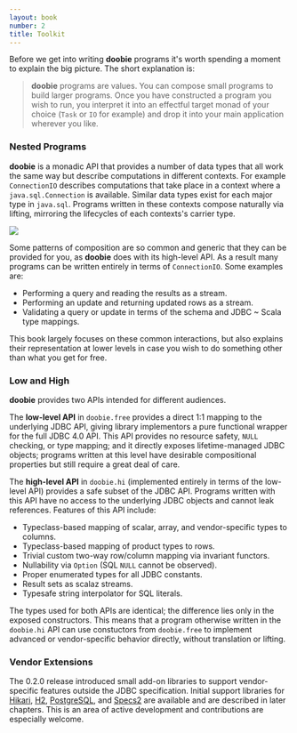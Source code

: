 ```yaml
---
layout: book
number: 2
title: Toolkit
---
```


Before we get into writing **doobie** programs it's worth spending a moment to explain the big picture. The short explanation is:

> **doobie** programs are values. You can compose small programs to build larger programs. Once you have constructed a program you wish to run, you interpret it into an effectful target monad of your choice (`Task` or `IO` for example) and drop it into your main application wherever you like.

### Nested Programs

**doobie** is a monadic API that provides a number of data types that all work the same way but describe computations in different contexts. For example `ConnectionIO` describes computations that take place in a context where a `java.sql.Connection` is available. Similar data types exist for each major type in `java.sql`. Programs written in these contexts compose naturally via lifting, mirroring the lifecycles of each contexts's carrier type.

<p class="text-center"><img src="/assets/nesting.png"></p>

Some patterns of composition are so common and generic that they can be provided for you, as **doobie** does with its high-level API. As a result many programs can be written entirely in terms of `ConnectionIO`. Some examples are:

- Performing a query and reading the results as a stream.
- Performing an update and returning updated rows as a stream.
- Validating a query or update in terms of the schema and JDBC ~ Scala type mappings.

This book largely focuses on these common interactions, but also explains their representation at lower levels in case you wish to do something other than what you get for free.

### Low and High

**doobie** provides two APIs intended for different audiences.

The **low-level API** in `doobie.free` provides a direct 1:1 mapping to the underlying JDBC API, giving library implementors a pure functional wrapper for the full JDBC 4.0 API. This API provides no resource safety, `NULL` checking, or type mapping; and it directly exposes lifetime-managed JDBC objects; programs written at this level have desirable compositional properties but still require a great deal of care.

The **high-level API** in `doobie.hi` (implemented entirely in terms of the low-level API) provides a safe subset of the JDBC API. Programs written with this API have no access to the underlying JDBC objects and cannot leak references. Features of this API include:

- Typeclass-based mapping of scalar, array, and vendor-specific types to columns.
- Typeclass-based mapping of product types to rows.
- Trivial custom two-way row/column mapping via invariant functors.
- Nullability via `Option` (SQL `NULL` cannot be observed).
- Proper enumerated types for all JDBC constants.
- Result sets as scalaz streams.
- Typesafe string interpolator for SQL literals.

The types used for both APIs are identical; the difference lies only in the exposed constructors. This means that a program otherwise written in the `doobie.hi` API can use constuctors from `doobie.free` to implement advanced or vendor-specific behavior directly, without translation or lifting.

### Vendor Extensions

The 0.2.0 release introduced small add-on libraries to support vendor-specific features outside the JDBC specification. Initial support libraries for [Hikari](https://github.com/brettwooldridge/HikariCP), [H2](http://h2database.com), [PostgreSQL](http://www.postgresql.org/), and [Specs2](http://etorreborre.github.io/specs2/) are available and are described in later chapters. This is an area of active development and contributions are especially welcome. 

